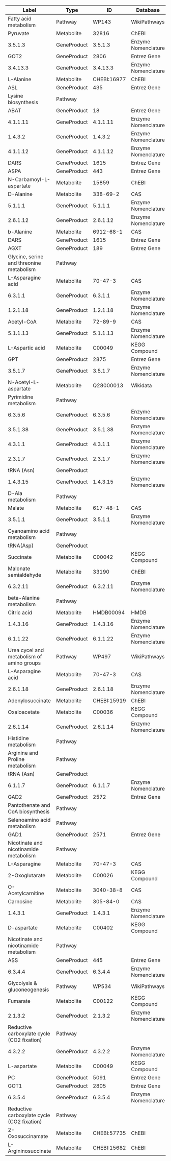 | Label | Type | ID | Database |
| ---- | ---- | ---- | ---- |
|Fatty acid metabolism | Pathway | WP143 | WikiPathways |
|Pyruvate | Metabolite | 32816 | ChEBI |
|3.5.1.3 | GeneProduct | 3.5.1.3 | Enzyme Nomenclature |
|GOT2 | GeneProduct | 2806 | Entrez Gene |
|3.4.13.3 | GeneProduct | 3.4.13.3 | Enzyme Nomenclature |
|L-Alanine | Metabolite | CHEBI:16977 | ChEBI |
|ASL | GeneProduct | 435 | Entrez Gene |
|Lysine biosynthesis | Pathway |  |  |
|ABAT | GeneProduct | 18 | Entrez Gene |
|4.1.1.11 | GeneProduct | 4.1.1.11 | Enzyme Nomenclature |
|1.4.3.2 | GeneProduct | 1.4.3.2 | Enzyme Nomenclature |
|4.1.1.12 | GeneProduct | 4.1.1.12 | Enzyme Nomenclature |
|DARS | GeneProduct | 1615 | Entrez Gene |
|ASPA | GeneProduct | 443 | Entrez Gene |
|N-Carbamoyl-L-aspartate | Metabolite | 15859 | ChEBI |
|D-Alanine | Metabolite | 338-69-2 | CAS |
|5.1.1.1 | GeneProduct | 5.1.1.1 | Enzyme Nomenclature |
|2.6.1.12 | GeneProduct | 2.6.1.12 | Enzyme Nomenclature |
|b-Alanine | Metabolite | 6912-68-1 | CAS |
|DARS | GeneProduct | 1615 | Entrez Gene |
|AGXT | GeneProduct | 189 | Entrez Gene |
|Glycine, serine and threonine metabolism | Pathway |  |  |
|L-Asparagine acid | Metabolite | 70-47-3 | CAS |
|6.3.1.1 | GeneProduct | 6.3.1.1 | Enzyme Nomenclature |
|1.2.1.18 | GeneProduct | 1.2.1.18 | Enzyme Nomenclature |
|Acetyl-CoA | Metabolite | 72-89-9 | CAS |
|5.1.1.13 | GeneProduct | 5.1.1.13 | Enzyme Nomenclature |
|L-Aspartic acid | Metabolite | C00049 | KEGG Compound |
|GPT | GeneProduct | 2875 | Entrez Gene |
|3.5.1.7 | GeneProduct | 3.5.1.7 | Enzyme Nomenclature |
|N-Acetyl-L-aspartate | Metabolite | Q28000013 | Wikidata |
|Pyrimidine metabolism | Pathway |  |  |
|6.3.5.6 | GeneProduct | 6.3.5.6 | Enzyme Nomenclature |
|3.5.1.38 | GeneProduct | 3.5.1.38 | Enzyme Nomenclature |
|4.3.1.1 | GeneProduct | 4.3.1.1 | Enzyme Nomenclature |
|2.3.1.7 | GeneProduct | 2.3.1.7 | Enzyme Nomenclature |
|tRNA (Asn) | GeneProduct |  |  |
|1.4.3.15 | GeneProduct | 1.4.3.15 | Enzyme Nomenclature |
|D-Ala metabolism | Pathway |  |  |
|Malate | Metabolite | 617-48-1 | CAS |
|3.5.1.1 | GeneProduct | 3.5.1.1 | Enzyme Nomenclature |
|Cyanoamino acid metabolism | Pathway |  |  |
|tRNA(Asp) | GeneProduct |  |  |
|Succinate | Metabolite | C00042 | KEGG Compound |
|Malonate semialdehyde | Metabolite | 33190 | ChEBI |
|6.3.2.11 | GeneProduct | 6.3.2.11 | Enzyme Nomenclature |
|beta-Alanine metabolism | Pathway |  |  |
|Citric acid | Metabolite | HMDB00094 | HMDB |
|1.4.3.16 | GeneProduct | 1.4.3.16 | Enzyme Nomenclature |
|6.1.1.22 | GeneProduct | 6.1.1.22 | Enzyme Nomenclature |
|Urea cycel and metabolism of amino groups | Pathway | WP497 | WikiPathways |
|L-Asparagine acid | Metabolite | 70-47-3 | CAS |
|2.6.1.18 | GeneProduct | 2.6.1.18 | Enzyme Nomenclature |
|Adenylosuccinate | Metabolite | CHEBI:15919 | ChEBI |
|Oxaloacetate | Metabolite | C00036 | KEGG Compound |
|2.6.1.14 | GeneProduct | 2.6.1.14 | Enzyme Nomenclature |
|Histidine metabolism | Pathway |  |  |
|Arginine and Proline metabolism | Pathway |  |  |
|tRNA (Asn) | GeneProduct |  |  |
|6.1.1.7 | GeneProduct | 6.1.1.7 | Enzyme Nomenclature |
|GAD2 | GeneProduct | 2572 | Entrez Gene |
|Pantothenate and CoA biosynthesis | Pathway |  |  |
|Selenoamino acid metabolism | Pathway |  |  |
|GAD1 | GeneProduct | 2571 | Entrez Gene |
|Nicotinate and nicotinamide metabolism | Pathway |  |  |
|L-Asparagine | Metabolite | 70-47-3 | CAS |
|2-Oxoglutarate | Metabolite | C00026 | KEGG Compound |
|O-Acetylcarnitine | Metabolite | 3040-38-8 | CAS |
|Carnosine | Metabolite | 305-84-0 | CAS |
|1.4.3.1 | GeneProduct | 1.4.3.1 | Enzyme Nomenclature |
|D-aspartate | Metabolite | C00402 | KEGG Compound |
|Nicotinate and nicotinamide metabolism | Pathway |  |  |
|ASS | GeneProduct | 445 | Entrez Gene |
|6.3.4.4 | GeneProduct | 6.3.4.4 | Enzyme Nomenclature |
|Glycolysis & gluconeogenesis | Pathway | WP534 | WikiPathways |
|Fumarate | Metabolite | C00122 | KEGG Compound |
|2.1.3.2 | GeneProduct | 2.1.3.2 | Enzyme Nomenclature |
|Reductive carboxylate cycle (CO2 fixation) | Pathway |  |  |
|4.3.2.2 | GeneProduct | 4.3.2.2 | Enzyme Nomenclature |
|L-aspartate | Metabolite | C00049 | KEGG Compound |
|PC | GeneProduct | 5091 | Entrez Gene |
|GOT1 | GeneProduct | 2805 | Entrez Gene |
|6.3.5.4 | GeneProduct | 6.3.5.4 | Enzyme Nomenclature |
|Reductive carboxylate cycle (CO2 fixation) | Pathway |  |  |
|2-Oxosuccinamate | Metabolite | CHEBI:57735 | ChEBI |
|L-Argininosuccinate | Metabolite | CHEBI:15682 | ChEBI |
